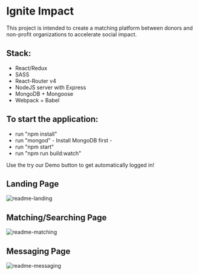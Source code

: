 # Ignite Impact

This project is intended to create a matching platform between donors and non-profit organizations to accelerate social impact.

## Stack:
  - React/Redux
  - SASS
  - React-Router v4
  - NodeJS server with Express
  - MongoDB + Mongoose
  - Webpack + Babel

## To start the application:
  - run "npm install"
  - run "mongod" - Install MongoDB first -
  - run "npm start"
  - run "npm run build:watch"

Use the try our Demo button to get automatically logged in!

  ## Landing Page
![readme-landing](https://cloud.githubusercontent.com/assets/20286801/25305893/709ce09c-2738-11e7-8cbe-e1aa5e353017.png)

  ## Matching/Searching Page
![readme-matching](https://cloud.githubusercontent.com/assets/20286801/25305898/88105b0a-2738-11e7-980e-ad05e1761435.png)

  ## Messaging Page
![readme-messaging](https://cloud.githubusercontent.com/assets/20286801/25305899/8ba59578-2738-11e7-83c2-8e9a554fa22b.png)
